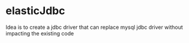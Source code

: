 # elasticJdbc
Idea is to create a jdbc driver that can replace mysql jdbc driver without impacting the existing code
